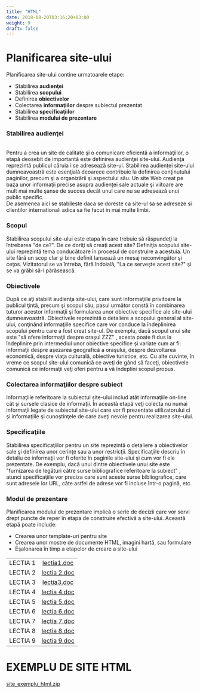 ```yaml
---
title: "HTML"
date: 2018-08-20T03:16:20+03:00
weight: 9
draft: false
---
```


<html>
  <body>
    <div class="wiki" id="content_view" style="display: block;">
<h1 id="toc0"><a name="Planificarea site-ului"></a>Planificarea site-ului</h1>
 Planificarea site-ului contine urmatoarele etape:<br />
<ul><li>Stabilirea <strong>audienţei</strong></li><li>Stabilirea <strong>scopului</strong></li><li>Definirea <strong>obiectivelor</strong></li><li>Colectarea <strong>informaţiilor</strong> despre subiectul prezentat</li><li>Stabilirea <strong>specificaţiilor</strong></li><li>Stabilirea <strong>modului de prezentare</strong></li></ul><h3 id="toc1"><a name="Planificarea site-ului--Stabilirea audienţei"></a>Stabilirea audienţei</h3>
 <br />
Pentru a crea un site de calitate şi o comunicare eficientă a informaţiilor, o etapă deosebit de importantă este definirea audienţei site-ului. Audienţa reprezintă publicul căruia i se adresează site-ul. Stabilirea audienţei site-ului dumneavoastră este esenţială deoarece contribuie la definirea conţinutului paginilor, precum şi a organizării şi aspectului său. Un site Web creat pe baza unor informaţii precise asupra audienţei sale actuale şi viitoare are mult mai multe şanse de succes decât unul care nu se adresează unui public specific.<br />
De asemenea aici se stabileste daca se doreste ca site-ul sa se adreseze si clientilor internationali adica sa fie facut in mai multe limbi. <br />
<h3 id="toc2"><a name="Planificarea site-ului--Scopul"></a>Scopul</h3>
 Stabilirea scopului site-ului este etapa în care trebuie să răspundeţi la întrebarea "de ce?". De ce doriţi să creaţi acest site? Definiţia scopului site-ului reprezintă tema conducătoare în procesul de construire a acestuia. Un site fără un scop clar şi bine definit lansează un mesaj neconvingător şi ceţos. Vizitatorul se va întreba, fără îndoială, "La ce serveşte acest site?" şi se va grăbi să-l părăsească.<br />
<h3 id="toc3"><a name="Planificarea site-ului--Obiectivele"></a>Obiectivele</h3>
 După ce aţi stabilit audienţa site-ului, care sunt informaţiile privitoare la publicul ţintă, precum şi scopul său, pasul următor constă în combinarea tuturor acestor informaţii şi formularea unor obiective specifice ale site-ului dumneavoastră. Obiectivele reprezintă o detaliere a scopului general al site-ului, conţinând informaţiile specifice care vor conduce la îndeplinirea scopului pentru care a fost creat site-ul. De exemplu, dacă scopul unui site este "să ofere informaţii despre oraşul ZZZ" , acesta poate fi dus la îndeplinire prin intermediul unor obiective specifice şi variate cum ar fi: informaţii despre aşezarea geografică a oraşului, despre dezvoltarea economică, despre viaţa culturală, obiective turistice, etc. Cu alte cuvinte, în vreme ce scopul site-ului comunică ce aveţi de gând să faceţi, obiectivele comunică ce informaţii veţi oferi pentru a vă îndeplini scopul propus.<br />
<h3 id="toc4"><a name="Planificarea site-ului--Colectarea informaţiilor despre subiect"></a>Colectarea informaţiilor despre subiect</h3>
 Informaţiile referitoare la subiectul site-ului includ atât informaţiile on-line cât şi sursele clasice de informaţii. În această etapă veţi colecta nu numai informaţii legate de subiectul site-ului care vor fi prezentate utilizatorului ci şi informaţiile şi cunoştinţele de care aveţi nevoie pentru realizarea site-ului.<br />
<h3 id="toc5"><a name="Planificarea site-ului--Specificaţiile"></a>Specificaţiile</h3>
 Stabilirea specificaţiilor pentru un site reprezintă o detaliere a obiectivelor sale şi definirea unor cerinţe sau a unor restricţii. Specificaţiile descriu în detaliu ce informaţii vor fi oferite în paginile site-ului şi cum vor fi ele prezentate. De exemplu, dacă unul dintre obiectivele unui site este "furnizarea de legături către surse bibliografice referitoare la subiect" , atunci specificaţiile vor preciza care sunt aceste surse bibliografice, care sunt adresele lor URL, câte astfel de adrese vor fi incluse într-o pagină, etc.<br />
<h3 id="toc6"><a name="Planificarea site-ului--Modul de prezentare"></a>Modul de prezentare</h3>
 Planificarea modului de prezentare implică o serie de decizii care vor servi drept puncte de reper în etapa de construire efectivă a site-ului. Această etapă poate include:<br />
<ul><li>Crearea unor template-uri pentru site</li><li>Crearea unor mostre de documente HTML, imagini hartă, sau formulare</li><li>Eşalonarea în timp a etapelor de creare a site-ului</li></ul>

<table class="wiki_table">
    <tr>
        <td style="text-align: center;">LECTIA 1<br />
</td>
        <td style="text-align: center;"><a href="/files/lectia1.doc">lectia1.doc</a><br />
</td>
    </tr>
    <tr>
        <td style="text-align: center;">LECTIA 2<br />
</td>
        <td style="text-align: center;"><a href="/files/lectia%202.doc">lectia 2.doc</a><br />
</td>
    </tr>
    <tr>
        <td style="text-align: center;">LECTIA 3<br />
</td>
        <td style="text-align: center;"><a href="/files/lectia3.doc">lectia3.doc</a><br />
</td>
    </tr>
    <tr>
        <td style="text-align: center;">LECTIA 4<br />
</td>
        <td style="text-align: center;"><a href="/files/lectia%204.doc">lectia 4.doc</a><br />
</td>
    </tr>
    <tr>
        <td style="text-align: center;">LECTIA 5<br />
</td>
        <td style="text-align: center;"><a href="/files/lectia%205.doc">lectia 5.doc</a><br />
</td>
    </tr>
    <tr>
        <td style="text-align: center;">LECTIA 6<br />
</td>
        <td style="text-align: center;"><a href="/files/lectia%206.doc">lectia 6.doc</a><br />
</td>
    </tr>
    <tr>
        <td style="text-align: center;">LECTIA 7<br />
</td>
        <td style="text-align: center;"><a href="/files/lectia%207.doc">lectia 7.doc</a><br />
</td>
    </tr>
    <tr>
        <td style="text-align: center;">LECTIA 8<br />
</td>
        <td style="text-align: center;"><a href="/files/lectia%208.doc">lectia 8.doc</a><br />
</td>
    </tr>
    <tr>
        <td style="text-align: center;">LECTIA 9<br />
</td>
        <td style="text-align: center;"><a href="/files/lectia%209.doc">lectia 9.doc</a><br />
</td>
    </tr>
</table>

<h1 id="toc7"><a name="EXEMPLU DE SITE HTML"></a>EXEMPLU DE SITE HTML</h1>
 <a href="/files/site_exemplu_html.zip">site_exemplu_html.zip</a>
    </div>
  </body>
</html>
